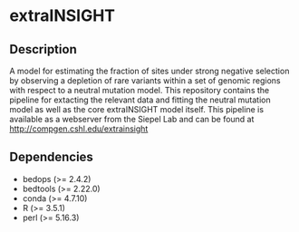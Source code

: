 # extraINSIGHT

## Description
A model for estimating the fraction of sites under strong negative selection by observing a depletion of rare variants within a set of genomic regions with respect to a neutral mutation model. This repository contains the pipeline for extacting the relevant data and fitting the neutral mutation model as well as the core extraINSIGHT model itself. This pipeline is available as a webserver from the Siepel Lab and can be found at http://compgen.cshl.edu/extrainsight

## Dependencies
- bedops (>= 2.4.2)
- bedtools (>= 2.22.0)
- conda (>= 4.7.10)
- R (>= 3.5.1)
- perl (>= 5.16.3)
